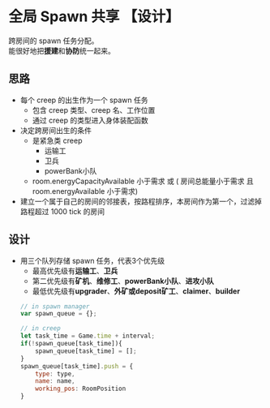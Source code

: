 # 全局 Spawn 共享 【设计】
跨房间的 spawn 任务分配。  
能很好地把**援建**和**协防**统一起来。

## 思路
* 每个 creep 的出生作为一个 spawn 任务
    * 包含 creep 类型、creep 名、工作位置
    * 通过 creep 的类型进入身体装配函数
* 决定跨房间出生的条件
    * 是紧急类 creep
        * 运输工
        * 卫兵
        * powerBank小队
    * room.energyCapacityAvailable 小于需求 或 ( 房间总能量小于需求 且 room.energyAvailable 小于需求)
* 建立一个属于自己的房间的邻接表，按路程排序，本房间作为第一个，过滤掉路程超过 1000 tick 的房间

## 设计

* 用三个队列存储 spawn 任务，代表3个优先级
    * 最高优先级有**运输工**、**卫兵**
    * 第二优先级有**矿机**、**维修工**、**powerBank小队**、**进攻小队**
    * 最低优先级有**upgrader**、**外矿或deposit矿工**、**claimer**、**builder**
    ```js 
    // in spawn manager
    var spawn_queue = {};
    
    // in creep 
    let task_time = Game.time + interval;
    if(!spawn_queue[task_time]){
        spawn_queue[task_time] = [];
    }
    spawn_queue[task_time].push = {
        type: type,
        name: name,
        working_pos: RoomPosition
    }
    ```
